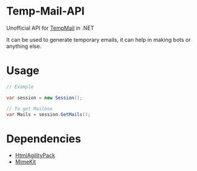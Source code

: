 # Temp-Mail-API
Unofficial API for [TempMail](https://temp-mail.org) in .NET

It can be used to generate temporary emails, it can help in making bots or anything else.

# Usage
```csharp
// Example

var session = new Session();

// To get Mailbox
var Mails = session.GetMails();
```

# Dependencies
* [HtmlAgilityPack](https://www.nuget.org/packages/HtmlAgilityPack)
* [MimeKit](https://www.nuget.org/packages/MimeKit)
